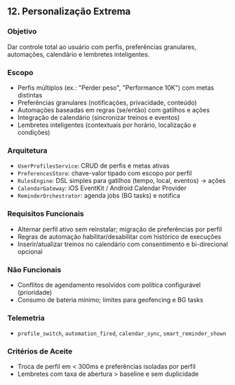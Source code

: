 ## 12. Personalização Extrema

### Objetivo
Dar controle total ao usuário com perfis, preferências granulares, automações, calendário e lembretes inteligentes.

### Escopo
- Perfis múltiplos (ex.: "Perder peso", "Performance 10K") com metas distintas
- Preferências granulares (notificações, privacidade, conteúdo)
- Automações baseadas em regras (se/então) com gatilhos e ações
- Integração de calendário (sincronizar treinos e eventos)
- Lembretes inteligentes (contextuais por horário, localização e condições)

### Arquitetura
- `UserProfilesService`: CRUD de perfis e metas ativas
- `PreferencesStore`: chave-valor tipado com escopo por perfil
- `RulesEngine`: DSL simples para gatilhos (tempo, local, eventos) → ações
- `CalendarGateway`: iOS EventKit / Android Calendar Provider
- `ReminderOrchestrator`: agenda jobs (BG tasks) e notifica

### Requisitos Funcionais
- Alternar perfil ativo sem reinstalar; migração de preferências por perfil
- Regras de automação habilitar/desabilitar com histórico de execuções
- Inserir/atualizar treinos no calendário com consentimento e bi-direcional opcional

### Não Funcionais
- Conflitos de agendamento resolvidos com política configurável (prioridade)
- Consumo de bateria mínimo; limites para geofencing e BG tasks

### Telemetria
- `profile_switch`, `automation_fired`, `calendar_sync`, `smart_reminder_shown`

### Critérios de Aceite
- Troca de perfil em < 300ms e preferências isoladas por perfil
- Lembretes com taxa de abertura > baseline e sem duplicidade

